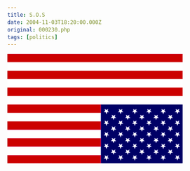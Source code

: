 ```yaml
---
title: S.O.S
date: 2004-11-03T18:20:00.000Z
original: 000230.php
tags: [politics]
---
```


<p class="polaroid"><img src="./distress.gif" /></p>
